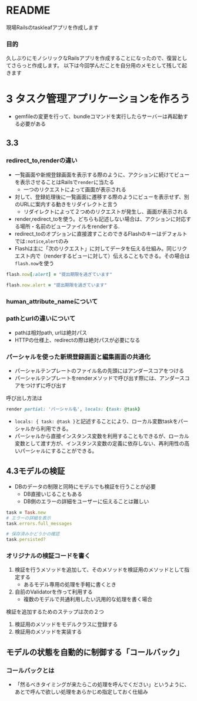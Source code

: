 # README
現場Railsのtaskleafアプリを作成します

### 目的
久しぶりにモノシリックなRailsアプリを作成することになったので、復習としてさらっと作成します。
以下は今回学んだことを自分用のメモとして残して起きます

# 3 タスク管理アプリケーションを作ろう
- gemfileの変更を行って、bundleコマンドを実行したらサーバーは再起動する必要がある

## 3.3
### redirect_to,renderの違い
- 一覧画面や新規登録画面を表示する際のように、アクションに続けてビューを表示させることはRailsで`render`に当たる
	- 一つのリクエストによって画面が表示される
- 対して、登録処理後に一覧画面に遷移する際のようにビューを表示せず、別のURLに案内する動きをリダイレクトと言う
	- リダイレクトによって２つめのリクエストが発生し、画面が表示される
- render,redirect_toを使う。どちらも記述しない場合は、アクションに対応する場所・名前のビューファイルをrenderする.
- redirect_toのオプションに直接渡すことのできるFlashのキーはデフォルトでは`:notice`,`alert`のみ
- Flashは主に「次のリクエスト」に対してデータを伝える仕組み。同じリクエスト内で（renderするビューに対して）伝えることもできる。その場合は`flash.now`を使う

```ruby
flash.now[:alert] = "提出期限を過ぎています"
```
```ruby
flash.now.alert = "提出期限を過ぎています"
```

### human_attribute_nameについて

### pathとurlの違いについて
- pathは相対path, urlは絶対パス
- HTTPの仕様上、redirectの際は絶対パスが必要になる

### パーシャルを使った新規登録画面と編集画面の共通化
- パーシャルテンプレートのファイル名の先頭にはアンダースコアをつける
- パーシャルテンプレートをrenderメソッドで呼び出す際には、アンダースコアをつけずに呼び出す

呼び出し方法は
```ruby
render partial: 'パーシャル名', locals: {task: @task}
```
- `locals: { task: @task }`と記述することにより、ローカル変数taskをパーシャルから利用できる。
- パーシャルから直接インスタンス変数を利用することもできるが、ローカル変数として渡す方が、インスタンス変数の定義に依存しない、再利用性の高いパーシャルにすることができる。

## 4.3モデルの検証
- DBのデータの制限と同時にモデルでも検証を行うことが必要
  - DB直接いじることもある
  - DB側のエラーの詳細をユーザーに伝えることは難しい

```ruby
task = Task.new
# エラーの詳細を表示
task.errors.full_messages

# 保存済みかどうかの確認
task.persisted?
```

### オリジナルの検証コードを書く
1. 検証を行うメソッドを追加して、そのメソッドを検証用のメソッドとして指定する
	- あるモデル専用の処理を手軽に書くとき
2. 自前のValidatorを作って利用する
	- 複数のモデルで共通利用したい汎用的な処理を書く場合

検証を追加するためのステップは次の２つ
1. 検証用のメソッドをモデルクラスに登録する
2. 検証用のメソッドを実装する

## モデルの状態を自動的に制御する「コールバック」
### コールバックとは
- 「然るべきタイミングが来たらこの処理を呼んでください」というように、あとで呼んで欲しい処理をあらかじめ指定しておく仕組み
